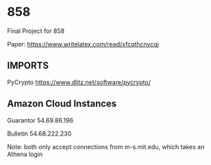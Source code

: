 858
===

Final Project for 858

Paper:
https://www.writelatex.com/read/xfcqthcnvcqj

IMPORTS
-------
PyCrypto
https://www.dlitz.net/software/pycrypto/


Amazon Cloud Instances
----------------------
Guarantor
54.69.86.196

Bulletin
54.68.222.230

Note: both only accept connections from m-s.mit.edu, which takes an Athena login

